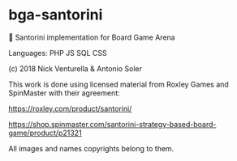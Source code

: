 # bga-santorini
🎲 Santorini implementation for Board Game Arena

Languages: PHP JS SQL CSS

(c) 2018 Nick Venturella & Antonio Soler

This work is done using licensed material from Roxley Games and SpinMaster with their agreement:

https://roxley.com/product/santorini/

https://shop.spinmaster.com/santorini-strategy-based-board-game/product/p21321

All images and names copyrights belong to them.